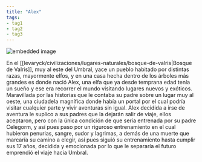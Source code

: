 ```yaml
---
title: "Alex"
tags:
- tag1
- tag2
- tag3
---
```


![embedded image](https://assets.legendkeeper.com/6c2542ff-af6e-4baf-b080-c1bdea792a75.png "Attachment")

En el [[levaryck/civilizaciones/lugares-naturales/bosque-de-valris|Bosque de Valris]], muy al este del Umbral, yace un pueblo habitado por distintas razas, mayormente elfos, y en una casa hecha dentro de los árboles más grandes es donde nació Alex, una elfa que ya desde temprana edad tenía un sueño y ese era recorrer el mundo visitando lugares nuevos y exóticos. Maravillada por las historias que le contaba su padre sobre un lugar muy al oeste, una ciudadela magnífica donde había un portal por el cual podría visitar cualquier parte y vivir aventuras sin igual. Alex decidida a irse de aventura le suplico a sus padres que la dejarán salir de viaje, ellos aceptaron, pero con la única condición de que sería entrenada por su padre Celegorm, y así pues paso por un riguroso entrenamiento en el cual hubieron penurias, sangre, sudor y lagrimas, a demás de una muerte que marcaría su camino a elegir, así pues siguió su entrenamiento hasta cumplir sus 17 años, decidida y emocionada por lo que le separaría el futuro emprendió el viaje hacia Umbral.